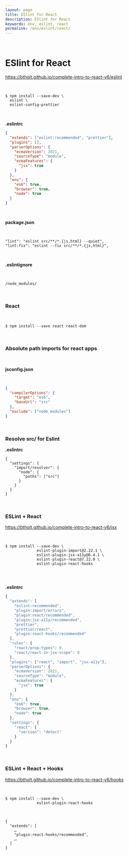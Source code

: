 ```yaml
---
layout: page
title: ESlint for React
description: ESlint for React
keywords: env, eslint, react
permalink: /env/eslint/react/
---
```


<br/>

# ESlint for React

https://btholt.github.io/complete-intro-to-react-v6/eslint

<br/>

```
$ npm install --save-dev \
  eslint \
  eslint-config-prettier
```

<!--
eslint-plugin-prettier
-->

<br/>

**.eslintrc**

```json
{
  "extends": ["eslint:recommended", "prettier"],
  "plugins": [],
  "parserOptions": {
    "ecmaVersion": 2021,
    "sourceType": "module",
    "ecmaFeatures": {
      "jsx": true
    }
  },
  "env": {
    "es6": true,
    "browser": true,
    "node": true
  }
}
```

<br/>

**package.json**

<br/>

```
"lint": "eslint src/**/*.{js,html} --quiet",
"lint:fix": "eslint --fix src/**/*.{js,html}",
```

<br/>

**.eslintignore**

<br/>

```
/node_modules/
```

<br/>

### React

<br/>

    $ npm install --save react react-dom

<br/>

### Absolute path imports for react apps

<br/>

**jsconfig.json**

<br/>

```json
{
  "compilerOptions": {
    "target": "es6",
    "baseUrl": "src"
  },
  "exclude": ["node_modules"]
}
```

<br/>

### Resolve src/ for Eslint

**.eslintrc**

```
{
  "settings": {
    "import/resolver": {
      "node": {
        "paths": ["src"]
      }
    }
  }
}
```

<br/>

### ESLint + React

https://btholt.github.io/complete-intro-to-react-v6/jsx

<br/>

```
$ npm install --save-dev \
              eslint-plugin-import@2.22.1 \
              eslint-plugin-jsx-a11y@6.4.1 \
              eslint-plugin-react@7.22.0 \
              eslint-plugin-react-hooks


```

<br/>

**.eslintrc**

```js
{
  "extends": [
    "eslint:recommended",
    "plugin:import/errors",
    "plugin:react/recommended",
    "plugin:jsx-a11y/recommended",
    "prettier",
    "prettier/react",
    "plugin:react-hooks/recommended"
  ],
  "rules": {
    "react/prop-types": 0,
    "react/react-in-jsx-scope": 0
  },
  "plugins": ["react", "import", "jsx-a11y"],
  "parserOptions": {
    "ecmaVersion": 2021,
    "sourceType": "module",
    "ecmaFeatures": {
      "jsx": true
    }
  },
  "env": {
    "es6": true,
    "browser": true,
    "node": true
  },
  "settings": {
    "react": {
      "version": "detect"
    }
  }
}

```

<br/>

### ESLint + React + Hooks

https://btholt.github.io/complete-intro-to-react-v6/hooks

<!--
    babel-eslint
-->

<br/>

```
$ npm install --save-dev \
              eslint-plugin-react-hooks
```

<br/>

```
{
  "extends": [
    …
    "plugin:react-hooks/recommended",
    …
  ]
}
```

